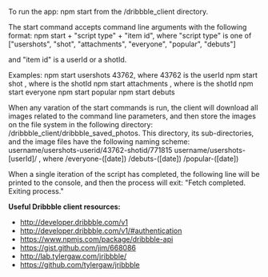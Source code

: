 To run the app:
npm start from the /dribbble_client directory.

The start command accepts command line arguments with the following format:
npm start + "script type" + "item id", where "script type" is one of 
["usershots",
 "shot",
 "attachments",
 "everyone",
 "popular",
 "debuts"]

and "item id" is a userId or a shotId.

Examples:
npm start usershots 43762, where 43762 is the userId
npm start shot , where is the shotId
npm start attachments , where  is the shotId
npm start everyone
npm start popular
npm start debuts

When any varation of the start commands is run, the client will download all images related to the command line parameters, and then store the images on the file system in the following directory: /dribbble_client/dribbble_saved_photos. This directory, its sub-directories, and the image files have the following naming scheme:
username/usershots-userid/43762-shotid/771815
username/usershots-[userId]/ , where 
/everyone-([date])
/debuts-([date])
/popular-([date])

When a single iteration of the script has completed, the following line will be printed to the console, and then the process will exit: "Fetch completed. Exiting process."



**Useful Dribbble client resources:**
- http://developer.dribbble.com/v1
- http://developer.dribbble.com/v1/#authentication
- https://www.npmjs.com/package/dribbble-api
- https://gist.github.com/jim/668086
- http://lab.tylergaw.com/jribbble/
- https://github.com/tylergaw/jribbble